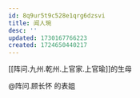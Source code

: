 ```yaml
---
id: 8q9ur5t9c528e1qrg6dzsvi
title: 闻人琬
desc: ''
updated: 1730167766223
created: 1724650440217
---
```


[[阵问.九州.乾州.上官家.上官瑜]]的生母

@阵问.顾长怀 的表姐
